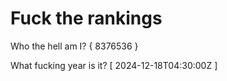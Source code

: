 # Fuck the rankings

Who the hell am I?
{ 8376536 }

What fucking year is it?
[ 2024-12-18T04:30:00Z ]
